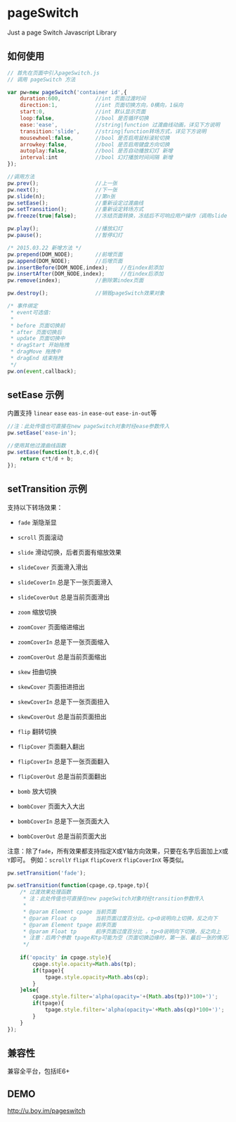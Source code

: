 pageSwitch
=========

Just a page Switch Javascript Library

## 如何使用
```javascript
// 首先在页面中引入pageSwitch.js
// 调用 pageSwitch 方法

var pw=new pageSwitch('container id',{
	duration:600,			//int 页面过渡时间
	direction:1,			//int 页面切换方向，0横向，1纵向
    start:0,				//int 默认显示页面
    loop:false,				//bool 是否循环切换
    ease:'ease',			//string|function 过渡曲线动画，详见下方说明
    transition:'slide',		//string|function转场方式，详见下方说明
    mousewheel:false,		//bool 是否启用鼠标滚轮切换
	arrowkey:false,			//bool 是否启用键盘方向切换
    autoplay:false,	    	//bool 是否自动播放幻灯 新增
	interval:int			//bool 幻灯播放时间间隔 新增
});

//调用方法
pw.prev(); 					//上一张
pw.next();					//下一张
pw.slide(n);				//第n张
pw.setEase();				//重新设定过渡曲线
pw.setTransition();			//重新设定转场方式
pw.freeze(true|false);		//冻结页面转换，冻结后不可响应用户操作（调用slide prev next方法还可以进行）

pw.play();			    	//播放幻灯
pw.pause();		        	//暂停幻灯

/* 2015.03.22 新增方法 */
pw.prepend(DOM_NODE);		//前增页面
pw.append(DOM_NODE);		//后增页面
pw.insertBefore(DOM_NODE,index);	//在index前添加
pw.insertAfter(DOM_NODE,index);		//在index后添加
pw.remove(index);			//删除第index页面

pw.destroy();				//销毁pageSwitch效果对象

/* 事件绑定
 * event可选值:
 * 
 * before 页面切换前
 * after 页面切换后
 * update 页面切换中
 * dragStart 开始拖拽
 * dragMove 拖拽中
 * dragEnd 结束拖拽
 */
pw.on(event,callback);
````

## setEase 示例

内置支持 `linear` `ease` `eas-in` `ease-out` `ease-in-out`等

```javascript
//注：此处传值也可直接在new pageSwitch对象时经ease参数传入
pw.setEase('ease-in'); 

//使用其他过渡曲线函数
pw.setEase(function(t,b,c,d){
	return c*t/d + b;
});
````

## setTransition 示例

支持以下转场效果：
* `fade`			渐隐渐显

* `scroll`		页面滚动

* `slide`			滑动切换，后者页面有缩放效果
* `slideCover`	页面滑入滑出
* `slideCoverIn`  总是下一张页面滑入
* `slideCoverOut` 总是当前页面滑出

* `zoom`			缩放切换
* `zoomCover`		页面缩进缩出
* `zoomCoverIn`  	总是下一张页面缩入
* `zoomCoverOut` 	总是当前页面缩出

* `skew`			扭曲切换
* `skewCover`		页面扭进扭出
* `skewCoverIn`  	总是下一张页面扭入
* `skewCoverOut` 	总是当前页面扭出

* `flip`			翻转切换
* `flipCover`		页面翻入翻出
* `flipCoverIn`  	总是下一张页面翻入
* `flipCoverOut` 	总是当前页面翻出

* `bomb`			放大切换
* `bombCover`		页面大入大出
* `bombCoverIn`  	总是下一张页面大入
* `bombCoverOut` 	总是当前页面大出

注意：除了`fade`，所有效果都支持指定X或Y轴方向效果，只要在名字后面加上`X`或`Y`即可。
例如：`scrollY` `flipX` `flipCoverX` `flipCoverInX` 等类似。
 
```javascript
pw.setTransition('fade');

pw.setTransition(function(cpage,cp,tpage,tp){ 
	/* 过渡效果处理函数
	 * 注：此处传值也可直接在new pageSwitch对象时经transition参数传入
	 *
	 * @param Element cpage 当前页面
	 * @param Float cp      当前页面过度百分比。cp<0说明向上切换，反之向下
	 * @param Element tpage 前序页面
	 * @param Float tp      前序页面过度百分比 。tp<0说明向下切换，反之向上
	 * 注意：后两个参数 tpage和tp可能为空（页面切换边缘时，第一张、最后一张的情况）
	 */
	 
	if('opacity' in cpage.style){
		cpage.style.opacity=Math.abs(tp);
		if(tpage){
			tpage.style.opacity=Math.abs(cp);
		}
	}else{
		cpage.style.filter='alpha(opacity='+(Math.abs(tp))*100+')';
		if(tpage){
			tpage.style.filter='alpha(opacity='+Math.abs(cp)*100+')';
		}
	}
});
````

## 兼容性
兼容全平台，包括IE6+

## DEMO
http://u.boy.im/pageswitch
